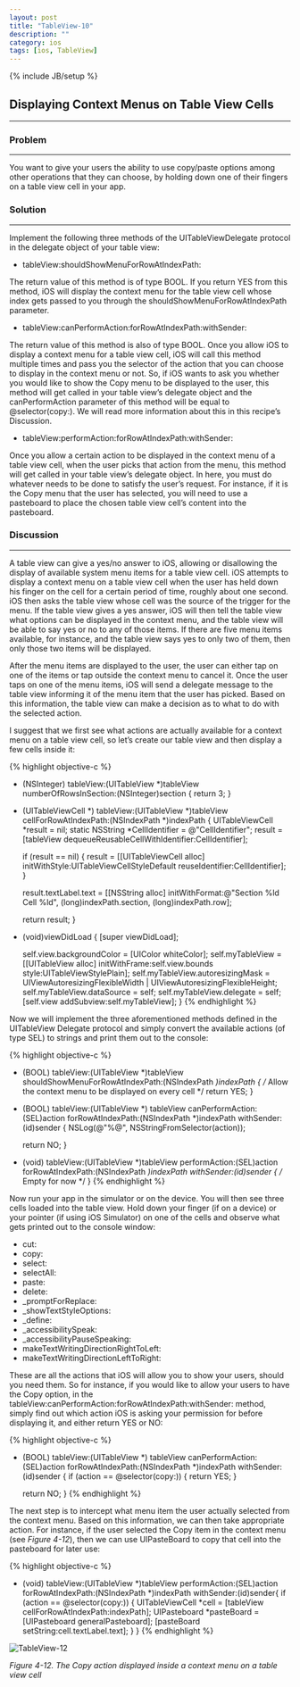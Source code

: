 ```yaml
---
layout: post
title: "TableView-10"
description: ""
category: ios
tags: [ios, TableView]
---
```

{% include JB/setup %}

## Displaying Context Menus on Table View Cells
---

### Problem
---

You want to give your users the ability to use copy/paste options among other operations that they can choose, by holding down one of their fingers on a table view cell in your app.

### Solution
---

Implement the following three methods of the UITableViewDelegate protocol in the delegate object of your table view:

* tableView:shouldShowMenuForRowAtIndexPath:

The return value of this method is of type BOOL. If you return YES from this method, iOS will display the context menu for the table view cell whose index gets passed to you through the shouldShowMenuForRowAtIndexPath parameter.

* tableView:canPerformAction:forRowAtIndexPath:withSender:

The return value of this method is also of type BOOL. Once you allow iOS to display a context menu for a table view cell, iOS will call this method multiple times and pass you the selector of the action that you can choose to display in the context menu or not. So, if iOS wants to ask you whether you would like to show the Copy menu to be displayed to the user, this method will get called in your table view’s delegate object and the canPerformAction parameter of this method will be equal to @selector(copy:). We will read more information about this in this recipe’s Discussion.

* tableView:performAction:forRowAtIndexPath:withSender:

Once you allow a certain action to be displayed in the context menu of a table view cell, when the user picks that action from the menu, this method will get called in your table view’s delegate object. In here, you must do whatever needs to be done to satisfy the user’s request. For instance, if it is the Copy menu that the user has selected, you will need to use a pasteboard to place the chosen table view cell’s content into the pasteboard.

### Discussion
---

A table view can give a yes/no answer to iOS, allowing or disallowing the display of available system menu items for a table view cell. iOS attempts to display a context menu on a table view cell when the user has held down his finger on the cell for a certain period of time, roughly about one second. iOS then asks the table view whose cell was the source of the trigger for the menu. If the table view gives a yes answer, iOS will then tell the table view what options can be displayed in the context menu, and the table view will be able to say yes or no to any of those items. If there are five menu items available, for instance, and the table view says yes to only two of them, then only those two items will be displayed.

After the menu items are displayed to the user, the user can either tap on one of the items or tap outside the context menu to cancel it. Once the user taps on one of the menu items, iOS will send a delegate message to the table view informing it of the menu item that the user has picked. Based on this information, the table view can make a decision as to what to do with the selected action.

I suggest that we first see what actions are actually available for a context menu on a table view cell, so let’s create our table view and then display a few cells inside it:

{% highlight objective-c %}
- (NSInteger) tableView:(UITableView *)tableView numberOfRowsInSection:(NSInteger)section {
	return 3;
}

- (UITableViewCell *) tableView:(UITableView *)tableView cellForRowAtIndexPath:(NSIndexPath *)indexPath {
	UITableViewCell *result = nil;
	static NSString *CellIdentifier = @"CellIdentifier";
	result = [tableView dequeueReusableCellWithIdentifier:CellIdentifier];

	if (result == nil) {
		result = [[UITableViewCell alloc] initWithStyle:UITableViewCellStyleDefault reuseIdentifier:CellIdentifier];
	}

	result.textLabel.text = [[NSString alloc]
	initWithFormat:@"Section %ld Cell %ld",
		(long)indexPath.section,
		(long)indexPath.row];

	return result;
}

- (void)viewDidLoad {
	[super viewDidLoad];

	self.view.backgroundColor = [UIColor whiteColor];
	self.myTableView = [[UITableView alloc]
	initWithFrame:self.view.bounds
	style:UITableViewStylePlain];
	self.myTableView.autoresizingMask = UIViewAutoresizingFlexibleWidth |
	UIViewAutoresizingFlexibleHeight;
	self.myTableView.dataSource = self;
	self.myTableView.delegate = self;
	[self.view addSubview:self.myTableView];
}
{% endhighlight %}

Now we will implement the three aforementioned methods defined in the UITableView Delegate protocol and simply convert the available actions (of type SEL) to strings and print them out to the console:

{% highlight objective-c %}
- (BOOL) tableView:(UITableView *)tableView shouldShowMenuForRowAtIndexPath:(NSIndexPath *)indexPath {
	/* Allow the context menu to be displayed on every cell */
	return YES;
}

- (BOOL) tableView:(UITableView *) tableView canPerformAction:(SEL)action forRowAtIndexPath:(NSIndexPath *)indexPath withSender:(id)sender {
	NSLog(@"%@", NSStringFromSelector(action));

	return NO;
}

- (void) tableView:(UITableView *)tableView performAction:(SEL)action forRowAtIndexPath:(NSIndexPath *)indexPath withSender:(id)sender {
	/* Empty for now */
}
{% endhighlight %}


Now run your app in the simulator or on the device. You will then see three cells loaded into the table view. Hold down your finger (if on a device) or your pointer (if using iOS Simulator) on one of the cells and observe what gets printed out to the console window:

* cut:
* copy:
* select:
* selectAll:
* paste:
* delete:
* _promptForReplace:
* _showTextStyleOptions:
* _define:
* _accessibilitySpeak:
* _accessibilityPauseSpeaking:
* makeTextWritingDirectionRightToLeft:
* makeTextWritingDirectionLeftToRight:

These are all the actions that iOS will allow you to show your users, should you need them. So for instance, if you would like to allow your users to have the Copy option, in the tableView:canPerformAction:forRowAtIndexPath:withSender: method, simply find out which action iOS is asking your permission for before displaying it, and either return YES or NO:

{% highlight objective-c %}
- (BOOL) tableView:(UITableView *) tableView canPerformAction:(SEL)action forRowAtIndexPath:(NSIndexPath *)indexPath withSender:(id)sender {
	if (action == @selector(copy:)) {
		return YES;
	}

	return NO;
}
{% endhighlight %}

The next step is to intercept what menu item the user actually selected from the context menu. Based on this information, we can then take appropriate action. For instance, if the user selected the Copy item in the context menu (see *Figure 4-12*), then we can use UIPasteBoard to copy that cell into the pasteboard for later use:

{% highlight objective-c %}

- (void) tableView:(UITableView *)tableView performAction:(SEL)action
forRowAtIndexPath:(NSIndexPath *)indexPath withSender:(id)sender{
	if (action == @selector(copy:)) {
		UITableViewCell *cell = [tableView cellForRowAtIndexPath:indexPath];
		UIPasteboard *pasteBoard = [UIPasteboard generalPasteboard];
		[pasteBoard setString:cell.textLabel.text];
	}
}
{% endhighlight %}

![TableView-12](/assets/img/ios/TableView-12.png)

*Figure 4-12. The Copy action displayed inside a context menu on a table view cell*
